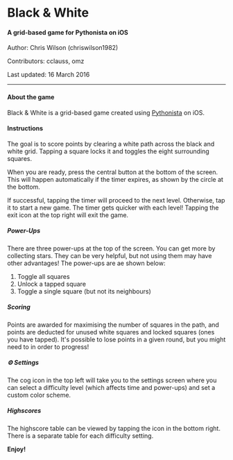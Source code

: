 # Black & White
#### A grid-based game for Pythonista on iOS

Author: Chris Wilson (chriswilson1982)

Contributors: cclauss, omz

Last updated: 16 March 2016

***

#### About the game

Black & White is a grid-based game created using [Pythonista](http://omz-software.com/pythonista/) on iOS.

#### Instructions

The goal is to score points by clearing a white path across the black and white grid. Tapping a square locks it and toggles the eight surrounding squares. 

When you are ready, press the central button at the bottom of the screen. This will happen automatically if the timer expires, as shown by the circle at the bottom.

If successful, tapping the timer will proceed to the next level. Otherwise, tap it to start a new game. The timer gets quicker with each level! Tapping the exit icon at the top right will exit the game.

##### Power-Ups

There are three power-ups at the top of the screen. You can get more by collecting stars. They can be very helpful, but not using them may have other advantages! The power-ups are ae shown below:

1. Toggle all squares
2. Unlock a tapped square
3. Toggle a single square (but not its neighbours)

##### Scoring

Points are awarded for maximising the number of squares in the path, and points are deducted for unused white squares and locked squares (ones you have tapped). It's possible to lose points in a given round, but you might need to in order to progress!

##### ⚙ Settings

The cog icon in the top left will take you to the settings screen where you can select a difficulty level (which affects time and power-ups) and set a custom color scheme.

##### Highscores

The highscore table can be viewed by tapping the icon in the bottom right. There is a separate table for each difficulty setting.

__Enjoy!__
